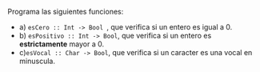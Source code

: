 Programa las siguientes funciones:

* a) ```esCero :: Int -> Bool ```, que verifica si un entero es igual a 0.
* b) ```esPositivo :: Int -> Bool```, que verifica si un entero es **estrictamente** mayor a 0.
* c)```esVocal :: Char -> Bool```, que verifica si un caracter es una vocal en minuscula.